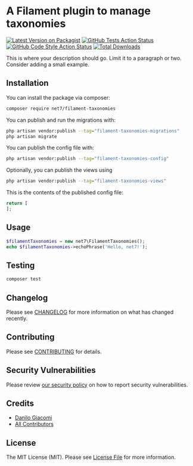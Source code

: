 # A Filament plugin to manage taxonomies

[![Latest Version on Packagist](https://img.shields.io/packagist/v/net7/filament-taxonomies.svg?style=flat-square)](https://packagist.org/packages/net7/filament-taxonomies)
[![GitHub Tests Action Status](https://img.shields.io/github/actions/workflow/status/net7/filament-taxonomies/run-tests.yml?branch=main&label=tests&style=flat-square)](https://github.com/net7/filament-taxonomies/actions?query=workflow%3Arun-tests+branch%3Amain)
[![GitHub Code Style Action Status](https://img.shields.io/github/actions/workflow/status/net7/filament-taxonomies/fix-php-code-styling.yml?branch=main&label=code%20style&style=flat-square)](https://github.com/net7/filament-taxonomies/actions?query=workflow%3A"Fix+PHP+code+styling"+branch%3Amain)
[![Total Downloads](https://img.shields.io/packagist/dt/net7/filament-taxonomies.svg?style=flat-square)](https://packagist.org/packages/net7/filament-taxonomies)



This is where your description should go. Limit it to a paragraph or two. Consider adding a small example.

## Installation

You can install the package via composer:

```bash
composer require net7/filament-taxonomies
```

You can publish and run the migrations with:

```bash
php artisan vendor:publish --tag="filament-taxonomies-migrations"
php artisan migrate
```

You can publish the config file with:

```bash
php artisan vendor:publish --tag="filament-taxonomies-config"
```

Optionally, you can publish the views using

```bash
php artisan vendor:publish --tag="filament-taxonomies-views"
```

This is the contents of the published config file:

```php
return [
];
```

## Usage

```php
$filamentTaxonomies = new net7\FilamentTaxonomies();
echo $filamentTaxonomies->echoPhrase('Hello, net7!');
```

## Testing

```bash
composer test
```

## Changelog

Please see [CHANGELOG](CHANGELOG.md) for more information on what has changed recently.

## Contributing

Please see [CONTRIBUTING](.github/CONTRIBUTING.md) for details.

## Security Vulnerabilities

Please review [our security policy](../../security/policy) on how to report security vulnerabilities.

## Credits

- [Danilo Giacomi](https://github.com/danilogiacomi)
- [All Contributors](../../contributors)

## License

The MIT License (MIT). Please see [License File](LICENSE.md) for more information.
